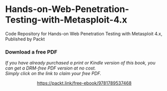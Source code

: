 # Hands-on-Web-Penetration-Testing-with-Metasploit-4.x
Code Repository for Hands-on Web Penetration Testing with Metasploit 4.x, Published by Packt
### Download a free PDF

 <i>If you have already purchased a print or Kindle version of this book, you can get a DRM-free PDF version at no cost.<br>Simply click on the link to claim your free PDF.</i>
<p align="center"> <a href="https://packt.link/free-ebook/9781789537468">https://packt.link/free-ebook/9781789537468 </a> </p>